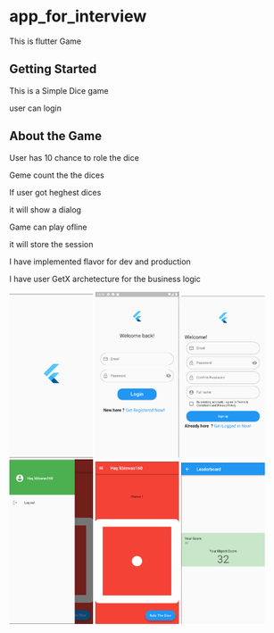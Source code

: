# app_for_interview

This is flutter Game

## Getting Started

This is a Simple Dice game 

user can login 


## About the Game
User has 10 chance to role the dice 

Geme count the the dices

If user got heghest dices 

it will show a dialog

Game can play ofline 

it will store the session 

I have implemented flavor for dev and production

I have user GetX archetecture for the business logic



<p float="left">
<img src="screenshots/0.png" width="150"/>
<img src="screenshots/1.png" width="150"/>
<img src="screenshots/2.png" width="150"/>
<img src="screenshots/3.png" width="150"/>
<img src="screenshots/4.png" width="150"/>
<img src="screenshots/5.png" width="150"/>
</p>






